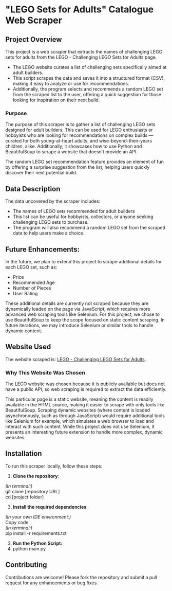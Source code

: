 # "LEGO Sets for Adults" Catalogue Web Scraper

## Project Overview

This project is a web scraper that extracts the names of challenging LEGO sets for adults from the LEGO - Challenging LEGO Sets for Adults page.

- The LEGO website curates a list of challenging sets specifically aimed at adult builders.
- This script scrapes the data and saves it into a structured format (CSV), making it easy to analyze or use for recommendations.
- Additionally, the program selects and recommends a random LEGO set from the scraped list to the user, offering a quick suggestion for those looking for inspiration on their next build.

### Purpose

The purpose of this scraper is to gather a list of challenging LEGO sets designed for adult builders. This can be used for LEGO enthusiasts or hobbyists who are looking for recommendations on complex builds — curated for both young-at-heart adults, and wise-beyond-their-years children, alike. Additionally, it showcases how to use Python and BeautifulSoup to scrape a website that doesn’t provide an API.

The random LEGO set recommendation feature provides an element of fun by offering a surprise suggestion from the list, helping users quickly discover their next potential build.

## Data Description

The data uncovered by the scraper includes:
- The names of LEGO sets recommended for adult builders
- This list can be useful for hobbyists, collectors, or anyone seeking challenging LEGO sets to purchase.
- The program will also recommend a random LEGO set from the scraped data to help users make a choice.

## Future Enhancements:
In the future, we plan to extend this project to scrape additional details for each LEGO set, such as:
- Price
- Recommended Age
- Number of Pieces
- User Rating

These additional details are currently not scraped because they are dynamically loaded on the page via JavaScript, which requires more advanced web scraping tools like Selenium. For this project, we chose to use BeautifulSoup to keep the scope focused on static content scraping. In future iterations, we may introduce Selenium or similar tools to handle dynamic content.

## Website Used

The website scraped is: [LEGO - Challenging LEGO Sets for Adults](https://www.lego.com/en-us/categories/adults-welcome/article/challenging-lego-sets-to-build-for-adults).

### Why This Website Was Chosen

The LEGO website was chosen because it is publicly available but does not have a public API, so web scraping is required to extract the data efficiently.

This particular page is a static website, meaning the content is readily available in the HTML source, making it easier to scrape with only tools like BeautifulSoup. Scraping dynamic websites (where content is loaded asynchronously, such as through JavaScript) would require additional tools like Selenium for example, which simulates a web browser to load and interact with such content. While this project does not use Selenium, it presents an interesting future extension to handle more complex, dynamic websites.


## Installation

To run this scraper locally, follow these steps:

1. **Clone the repository**:
   
*(In terminal:)*  
git clone [repository URL]  
cd [project folder]

3. **Install the required dependencies**:

*(In your own IDE environment:)*  
Copy code  
*(In terminal:)*  
pip install -r requirements.txt

3. **Run the Python Script:**
4. python main.py

## Contributing
Contributions are welcome! Please fork the repository and submit a pull request for any enhancements or bug fixes.
